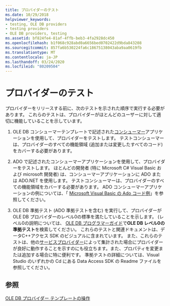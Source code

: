 ```yaml
---
title: プロバイダーのテスト
ms.date: 10/29/2018
helpviewer_keywords:
- testing, OLE DB providers
- testing providers
- OLE DB providers, testing
ms.assetid: bf824fe4-81af-4ffb-beb3-4fa2928dc450
ms.openlocfilehash: b1f068c928abd0a6656bed0702422d9bda843208
ms.sourcegitcommit: 857fa6b530224fa6c18675138043aba9aa0619fb
ms.translationtype: MT
ms.contentlocale: ja-JP
ms.lasthandoff: 03/24/2020
ms.locfileid: "80209504"
---
```

# <a name="testing-your-provider"></a>プロバイダーのテスト

プロバイダーをリリースする前に、次のテストを示された順序で実行する必要があります。 これらのテストは、プロバイダーがほとんどのユーザーに対して適切に機能していることを示しています。

1. OLE DB コンシューマーテンプレートで記述された[コンシューマー](../../data/oledb/creating-an-ole-db-consumer.md)アプリケーションを使用して、プロバイダーをテストします。 テストコンシューマーは、プロバイダーのすべての機能領域 (追加または変更したすべてのコード) をカバーする必要があります。

1. ADO で記述されたコンシューマーアプリケーションを使用して、プロバイダーをテストします。 ほとんどの開発者 (特に Microsoft C# Visual Basic および microsoft 開発者) は、コンシューマーアプリケーションに ADO または ADO.NET を使用します。 テストコンシューマーは、プロバイダーのすべての機能領域をカバーする必要があります。 ADO コンシューマーアプリケーションの例については、「 [Microsoft Visual Basic の Ado コード例](/previous-versions/ms807514(v=msdn.10))」を参照してください。

1. OLE DB 準拠テスト (ADO 準拠テストを含む) を実行して、プロバイダーが OLE DB プロバイダーのレベル0の標準を満たしていることを示します。 (レベル0の説明については、 [OLE DB プログラマーガイド](/sql/connect/oledb/ole-db/oledb-driver-for-sql-server-programming)で**OLE DB レベル0の準拠テスト**を検索してください。 これらのテストと関連ドキュメントは、データC++アクセス SDK のビジュアルに含まれています。 また、これらのテストは、他の[サービスプロバイダー](../../data/oledb/ole-db-resource-pooling-and-services.md)によって集計された場合にプロバイダーが良好に動作することを示すのにも役立ちます。また、プロパティを変更または追加する場合に特に便利です。 準拠テストの詳細については、Visual Studio のいずれかの Cd にある Data Access SDK の Readme ファイルを参照してください。

## <a name="see-also"></a>参照

[OLE DB プロバイダー テンプレートの操作](../../data/oledb/working-with-ole-db-provider-templates.md)
